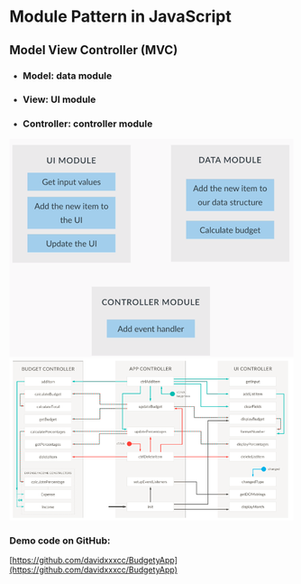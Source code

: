 # Module Pattern in JavaScript

## Model View Controller \(MVC\)

* ### Model: data module
* ### View: UI module
* ### Controller: controller module

![](/assets/js-25)![](/assets/js-29)



### Demo code on GitHub:

[https://github.com/davidxxxcc/BudgetyApp](https://github.com/davidxxxcc/BudgetyApp)

